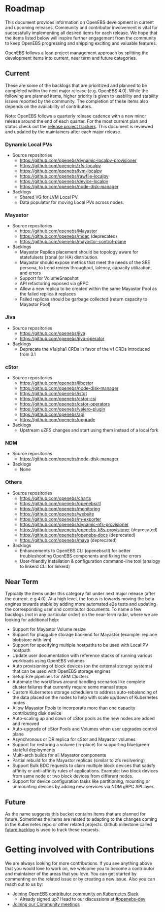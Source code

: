 # Roadmap

This document provides information on OpenEBS development in current and upcoming releases. Community and contributor involvement is vital for successfully implementing all desired items for each release. We hope that the items listed below will inspire further engagement from the community to keep OpenEBS progressing and shipping exciting and valuable features.

OpenEBS follows a lean project management approach by splitting the development items into current, near term and future categories.


## Current

These are some of the backlogs that are prioritized and planned to be completed within the next major release (e.g. OpenEBS 4.0). While the following are planned items, higher priority is given to usability and stability issues reported by the community. The completion of these items also depends on the availability of contributors.

Note: OpenEBS follows a quarterly release cadence with a new minor release around the end of each quarter. For the most current plan and status check out the [release project trackers](https://github.com/orgs/openebs/projects). This document is reviewed and updated by the maintainers after each major release. 

  
### Dynamic Local PVs
- Source repositories
  - https://github.com/openebs/dynamic-localpv-provisioner
  - https://github.com/openebs/zfs-localpv
  - https://github.com/openebs/lvm-localpv
  - https://github.com/openebs/rawfile-localpv
  - https://github.com/openebs/device-localpv
  - https://github.com/openebs/node-disk-manager
- Backlogs
  - Shared VG for LVM Local PV. 
  - Data populator for moving Local PVs across nodes. 

### Mayastor
- Source repositories
  - https://github.com/openebs/Mayastor
  - https://github.com/openebs/moac (deprecated)
  - https://github.com/openebs/mayastor-control-plane
- Backlogs
  - Mayastor Replica placement should be topology aware for statefulsets (zonal (or HA) distribution. 
  - Mayastor should expose metrics that meet the needs of the SRE persona, to trend review throughput, latency, capacity utilization, and errors
  - Support for VolumeSnapshot
  - API refactoring exposed via gRPC
  - Allow a new replica to be created within the same Mayastor Pool as the failed replica it replaces
  - Failed replicas should be garbage collected (return capacity to Mayastor Pool)  

### Jiva
- Source repositories
  - https://github.com/openebs/jiva
  - https://github.com/openebs/jiva-operator
- Backlogs
  - Deprecate the v1alpha1 CRDs in favor of the v1 CRDs introduced from 3.1
 
  
### cStor
- Source repositories
  - https://github.com/openebs/libcstor
  - https://github.com/openebs/node-disk-manager
  - https://github.com/openebs/istgt
  - https://github.com/openebs/cstor-csi
  - https://github.com/openebs/cstor-operators
  - https://github.com/openebs/velero-plugin
  - https://github.com/openebs/api
  - https://github.com/openebs/upgrade
- Backlogs
  - Upstream uZFS changes and start using them instead of a local fork

### NDM 
- Source repositories
  - https://github.com/openebs/node-disk-manager
- Backlogs
  - None


### Others
- Source repositories
  - https://github.com/openebs/charts
  - https://github.com/openebs/openebsctl
  - https://github.com/openebs/monitoring
  - https://github.com/openebs/website
  - https://github.com/openebs/m-exporter
  - https://github.com/openebs/dynamic-nfs-provisioner
  - https://github.com/openebs/openebs-k8s-provisioner (deprecated)
  - https://github.com/openebs/openebs-docs (deprecated)
  - https://github.com/openebs/maya (deprecated)
- Backlogs
  - Enhancements to OpenEBS CLI (openebsctl) for better troubleshooting OpenEBS components and fixing the errors
  - User-friendly installation & configuration command-line tool (analogy to linkerd CLI for linkerd)

## Near Term

Typically the items under this category fall under next major release (after the current. e.g 4.0). At a high level, the focus is towards moving the beta engines towards stable by adding more automated e2e tests and updating the corresponding user and contributor documents. To name a few backlogs (not in any particular order) on the near-term radar, where we are looking for additional help: 


- Support for Mayastor Volume resize
- Support for pluggable storage backend for Mayastor (example: replace blobstore with lvm)
- Support for specifying multiple hostpaths to be used with Local PV hostpath
- Update user documentation with reference stacks of running various workloads using OpenEBS volumes 
- Auto provisioning of block devices (on the external storage systems) that can be used with OpenEBS storage engines
- Setup E2e pipelines for ARM Clusters
- Automate the workflows around handling scenarios like complete cluster failures that currently require some manual steps
- Custom Kubernetes storage schedulers to address auto-rebalancing of the data placed on the nodes to help with scale up/down of Kubernetes nodes
- Allow Mayastor Pools to incorporate more than one capacity contributing disk device
- Auto-scaling up and down of cStor pools as the new nodes are added and removed
- Auto-upgrade of cStor Pools and Volumes when user upgrades control plane
- Asynchronous or DR replica for cStor and Mayastor volumes
- Support for restoring a volume (in-place) for supporting blue/green stateful deployments
- Multi-arch builds for all Mayastor components
- Partial rebuild for the Mayastor replicas (similar to zfs resilvering) 
- Support Bulk BDC requests to claim multiple block devices that satisfy affinity or anti-affinity rules of applications. Example: two block devices from same node or two block devices from different nodes. 
- Support for device configuration tasks like partitioning, mounting or unmounting devices by adding new services via NDM gRPC API layer.

## Future

As the name suggests this bucket contains items that are planned for future. Sometimes the items are related to adapting to the changes coming in the Kubernetes repo or other related projects. Github milestone called [future backlog](https://github.com/openebs/openebs/milestone/11) is used to track these requests. 

# Getting involved with Contributions

We are always looking for more contributions. If you see anything above that you would love to work on, we welcome you to become a contributor and maintainer of the areas that you love. You can get started by commenting on the related issue or by creating a new issue. Also you can reach out to us by:

- [Joining OpenEBS contributor community on Kubernetes Slack](https://kubernetes.slack.com)
	- Already signed up? Head to our discussions at [#openebs-dev](https://kubernetes.slack.com/messages/openebs-dev/)
- [Joining our Community meetings](https://github.com/openebs/openebs/tree/master/community)

